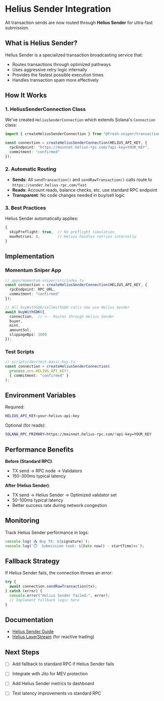 # Helius Sender Integration

All transaction sends are now routed through **Helius Sender** for ultra-fast submission.

## What is Helius Sender?

Helius Sender is a specialized transaction broadcasting service that:
- Routes transactions through optimized pathways
- Uses aggressive retry logic internally
- Provides the fastest possible execution times
- Handles transaction spam more effectively

## How It Works

### 1. HeliusSenderConnection Class

We've created `HeliusSenderConnection` which extends Solana's `Connection` class:

```typescript
import { createHeliusSenderConnection } from "@fresh-sniper/transactions";

const connection = createHeliusSenderConnection(HELIUS_API_KEY, {
  rpcEndpoint: "https://mainnet.helius-rpc.com/?api-key=YOUR_KEY",
  commitment: "confirmed"
});
```

### 2. Automatic Routing

- **Sends**: All `sendTransaction()` and `sendRawTransaction()` calls route to `https://sender.helius-rpc.com/fast`
- **Reads**: Account reads, balance checks, etc. use standard RPC endpoint
- **Transparent**: No code changes needed in buy/sell logic

### 3. Best Practices

Helius Sender automatically applies:
```typescript
{
  skipPreflight: true,  // No preflight simulation
  maxRetries: 0,        // Helius handles retries internally
}
```

## Implementation

### Momentum Sniper App

```typescript
// apps/momentum-sniper/src/index.ts
const connection = createHeliusSenderConnection(HELIUS_API_KEY, {
  rpcEndpoint: RPC_URL,
  commitment: "confirmed"
});

// All buyWithSDK/sellWithSDK calls now use Helius Sender
await buyWithSDK({
  connection,  // <-- Routes through Helius Sender
  buyer,
  mint,
  amountSol,
  slippageBps: 1000
});
```

### Test Scripts

```typescript
// scripts/dev/test-basic-buy.ts
const connection = createHeliusSenderConnection(
  process.env.HELIUS_API_KEY!,
  { commitment: "confirmed" }
);
```

## Environment Variables

Required:
```bash
HELIUS_API_KEY=your-helius-api-key
```

Optional (for reads):
```bash
SOLANA_RPC_PRIMARY=https://mainnet.helius-rpc.com/?api-key=YOUR_KEY
```

## Performance Benefits

**Before (Standard RPC)**:
- TX send → RPC node → Validators
- 150-300ms typical latency

**After (Helius Sender)**:
- TX send → Helius Sender → Optimized validator set
- 50-100ms typical latency
- Better success rate during network congestion

## Monitoring

Track Helius Sender performance in logs:
```typescript
console.log(`📤 Buy TX: ${signature}`);
console.log(`⏱️  Submission took: ${Date.now() - startTime}ms`);
```

## Fallback Strategy

If Helius Sender fails, the connection throws an error:
```typescript
try {
  await connection.sendRawTransaction(tx);
} catch (error) {
  console.error("Helius Sender failed:", error);
  // Implement fallback logic here
}
```

## Documentation

- [Helius Sender Guide](https://docs.helius.dev/guides/sending-transactions-on-solana)
- [Helius LaserStream](https://docs.helius.dev/laserstream/laserstream-guide) (for reactive trading)

## Next Steps

- [ ] Add fallback to standard RPC if Helius Sender fails
- [ ] Integrate with Jito for MEV protection
- [ ] Add Helius Sender metrics to dashboard
- [ ] Test latency improvements vs standard RPC

